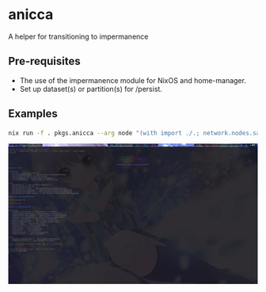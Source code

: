 # anicca
A helper for transitioning to impermanence

## Pre-requisites
* The use of the impermanence module for NixOS and home-manager.
* Set up dataset(s) or partition(s) for /persist.

## Examples

```bash
nix run -f . pkgs.anicca --arg node "(with import ./.; network.nodes.samhain)" -c anicca-samhain
```

![An example of usage](./example/screenshot.png)
